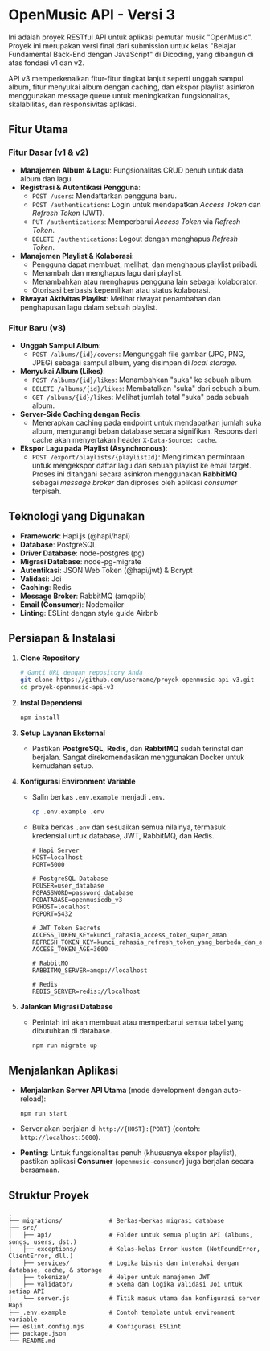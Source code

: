 # OpenMusic API - Versi 3

Ini adalah proyek RESTful API untuk aplikasi pemutar musik "OpenMusic". Proyek ini merupakan versi final dari submission untuk kelas "Belajar Fundamental Back-End dengan JavaScript" di Dicoding, yang dibangun di atas fondasi v1 dan v2.

API v3 memperkenalkan fitur-fitur tingkat lanjut seperti unggah sampul album, fitur menyukai album dengan caching, dan ekspor playlist asinkron menggunakan message queue untuk meningkatkan fungsionalitas, skalabilitas, dan responsivitas aplikasi.

## Fitur Utama

### Fitur Dasar (v1 & v2)

- **Manajemen Album & Lagu**: Fungsionalitas CRUD penuh untuk data album dan lagu.
- **Registrasi & Autentikasi Pengguna**:
  - `POST /users`: Mendaftarkan pengguna baru.
  - `POST /authentications`: Login untuk mendapatkan *Access Token* dan *Refresh Token* (JWT).
  - `PUT /authentications`: Memperbarui *Access Token* via *Refresh Token*.
  - `DELETE /authentications`: Logout dengan menghapus *Refresh Token*.
- **Manajemen Playlist & Kolaborasi**:
  - Pengguna dapat membuat, melihat, dan menghapus playlist pribadi.
  - Menambah dan menghapus lagu dari playlist.
  - Menambahkan atau menghapus pengguna lain sebagai kolaborator.
  - Otorisasi berbasis kepemilikan atau status kolaborasi.
- **Riwayat Aktivitas Playlist**: Melihat riwayat penambahan dan penghapusan lagu dalam sebuah playlist.

### Fitur Baru (v3)

- **Unggah Sampul Album**:
  - `POST /albums/{id}/covers`: Mengunggah file gambar (JPG, PNG, JPEG) sebagai sampul album, yang disimpan di *local storage*.
- **Menyukai Album (Likes)**:
  - `POST /albums/{id}/likes`: Menambahkan "suka" ke sebuah album.
  - `DELETE /albums/{id}/likes`: Membatalkan "suka" dari sebuah album.
  - `GET /albums/{id}/likes`: Melihat jumlah total "suka" pada sebuah album.
- **Server-Side Caching dengan Redis**:
  - Menerapkan caching pada endpoint untuk mendapatkan jumlah suka album, mengurangi beban database secara signifikan. Respons dari cache akan menyertakan header `X-Data-Source: cache`.
- **Ekspor Lagu pada Playlist (Asynchronous)**:
  - `POST /export/playlists/{playlistId}`: Mengirimkan permintaan untuk mengekspor daftar lagu dari sebuah playlist ke email target. Proses ini ditangani secara asinkron menggunakan **RabbitMQ** sebagai *message broker* dan diproses oleh aplikasi *consumer* terpisah.

## Teknologi yang Digunakan

- **Framework**: Hapi.js (@hapi/hapi)
- **Database**: PostgreSQL
- **Driver Database**: node-postgres (pg)
- **Migrasi Database**: node-pg-migrate
- **Autentikasi**: JSON Web Token (@hapi/jwt) & Bcrypt
- **Validasi**: Joi
- **Caching**: Redis
- **Message Broker**: RabbitMQ (amqplib)
- **Email (Consumer)**: Nodemailer
- **Linting**: ESLint dengan style guide Airbnb

## Persiapan & Instalasi

1. **Clone Repository**

   ```bash
   # Ganti URL dengan repository Anda
   git clone https://github.com/username/proyek-openmusic-api-v3.git
   cd proyek-openmusic-api-v3
   ```

2. **Instal Dependensi**

   ```bash
   npm install
   ```

3. **Setup Layanan Eksternal**

   - Pastikan **PostgreSQL**, **Redis**, dan **RabbitMQ** sudah terinstal dan berjalan. Sangat direkomendasikan menggunakan Docker untuk kemudahan setup.

4. **Konfigurasi Environment Variable**

   - Salin berkas `.env.example` menjadi `.env`.

     ```bash
     cp .env.example .env
     ```

   - Buka berkas `.env` dan sesuaikan semua nilainya, termasuk kredensial untuk database, JWT, RabbitMQ, dan Redis.

     ```env
     # Hapi Server
     HOST=localhost
     PORT=5000

     # PostgreSQL Database
     PGUSER=user_database
     PGPASSWORD=password_database
     PGDATABASE=openmusicdb_v3
     PGHOST=localhost
     PGPORT=5432

     # JWT Token Secrets
     ACCESS_TOKEN_KEY=kunci_rahasia_access_token_super_aman
     REFRESH_TOKEN_KEY=kunci_rahasia_refresh_token_yang_berbeda_dan_aman
     ACCESS_TOKEN_AGE=3600

     # RabbitMQ
     RABBITMQ_SERVER=amqp://localhost

     # Redis
     REDIS_SERVER=redis://localhost
     ```

5. **Jalankan Migrasi Database**

   - Perintah ini akan membuat atau memperbarui semua tabel yang dibutuhkan di database.

     ```bash
     npm run migrate up
     ```

## Menjalankan Aplikasi

- **Menjalankan Server API Utama** (mode development dengan auto-reload):

  ```bash
  npm run start
  ```

- Server akan berjalan di `http://{HOST}:{PORT}` (contoh: `http://localhost:5000`).

- **Penting**: Untuk fungsionalitas penuh (khususnya ekspor playlist), pastikan aplikasi **Consumer** (`openmusic-consumer`) juga berjalan secara bersamaan.

## Struktur Proyek

```text
.
├── migrations/             # Berkas-berkas migrasi database
├── src/
│   ├── api/                # Folder untuk semua plugin API (albums, songs, users, dst.)
│   ├── exceptions/         # Kelas-kelas Error kustom (NotFoundError, ClientError, dll.)
│   ├── services/           # Logika bisnis dan interaksi dengan database, cache, & storage
│   ├── tokenize/           # Helper untuk manajemen JWT
│   ├── validator/          # Skema dan logika validasi Joi untuk setiap API
│   └── server.js           # Titik masuk utama dan konfigurasi server Hapi
├── .env.example            # Contoh template untuk environment variable
├── eslint.config.mjs       # Konfigurasi ESLint
├── package.json
└── README.md
```